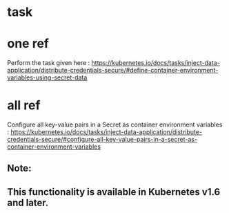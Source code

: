 # task

# one ref
Perform the task given here : https://kubernetes.io/docs/tasks/inject-data-application/distribute-credentials-secure/#define-container-environment-variables-using-secret-data


# all ref
Configure all key-value pairs in a Secret as container environment variables : https://kubernetes.io/docs/tasks/inject-data-application/distribute-credentials-secure/#configure-all-key-value-pairs-in-a-secret-as-container-environment-variables
## Note:
## This functionality is available in Kubernetes v1.6 and later.

